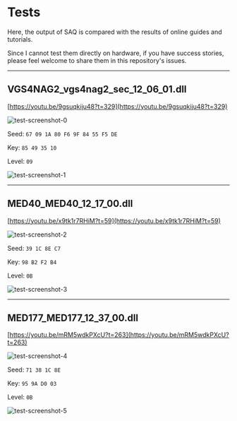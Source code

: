 # Tests

Here, the output of SAQ is compared with the results of online guides and tutorials.

Since I cannot test them directly on hardware, if you have success stories, please feel welcome to share them in this repository's issues.

---

## VGS4NAG2_vgs4nag2_sec_12_06_01.dll

[https://youtu.be/9gsuqkiju48?t=329](https://youtu.be/9gsuqkiju48?t=329)

![test-screenshot-0](https://raw.github.com/jglim/SecurityAccessQuery/main/docs/resources/tests_0.png)

Seed: `67 09 1A 80 F6 9F 84 55 F5 DE`

Key: `85 49 35 10`

Level: `09`

![test-screenshot-1](https://raw.github.com/jglim/SecurityAccessQuery/main/docs/resources/tests_1.png)

---

## MED40_MED40_12_17_00.dll

[https://youtu.be/x9tk1r7RHiM?t=59](https://youtu.be/x9tk1r7RHiM?t=59)

![test-screenshot-2](https://raw.github.com/jglim/SecurityAccessQuery/main/docs/resources/tests_2.png)

Seed: `39 1C 8E C7`

Key: `98 B2 F2 B4`

Level: `0B`

![test-screenshot-3](https://raw.github.com/jglim/SecurityAccessQuery/main/docs/resources/tests_3.png)

---

## MED177_MED177_12_37_00.dll

[https://youtu.be/mRM5wdkPXcU?t=263](https://youtu.be/mRM5wdkPXcU?t=263)

![test-screenshot-4](https://raw.github.com/jglim/SecurityAccessQuery/main/docs/resources/tests_4.png)

Seed: `71 38 1C 8E`

Key: `95 9A D0 03`

Level: `0B`

![test-screenshot-5](https://raw.github.com/jglim/SecurityAccessQuery/main/docs/resources/tests_5.png)
